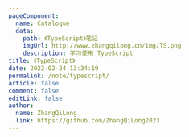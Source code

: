 ```yaml
---
pageComponent:
  name: Catalogue
  data:
    path: 《TypeScript》笔记
    imgUrl: http://www.zhangqilong.cn/img/TS.png
    description: 学习使用 TypeScript
title: 《TypeScript》
date: 2022-02-24 13:34:19
permalink: /note/typescript/
article: false
comment: false
editLink: false
author:
  name: ZhangQiLong
  link: https://github.com/ZhangQiLong2023
---
```


